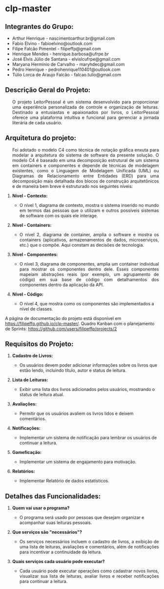 # clp-master

## Integrantes do Grupo:

<ul>
    <li>Arthur Henrique - nascimentoarthur.br@gmail.com</li>
    <li>Fabio Elvino - fabioelvino@outlook.com</li>
    <li>Filipe Falcão Pimentel - filipeffp@gmail.com</li>
    <li>Henrique Mendes - henrique.barbosa@ufrpe.br</li>
    <li>José Elvis Júlio de Santana - elvislcufrpe@gmail.com</li>
    <li>Maryana Hermínio de Carvalho - maryhdec@gmail.com</li>
    <li>Pedro Henrique - pedrohenrique110401@outlook.com</li>
    <li>Túlio Lorca de Araujo Falcão - falcao.tulio@gmail.com</li>
</ul>

## Descrição Geral do Projeto:
<ul>
<p align="justify"> O projeto LeitorPessoal é um sistema desenvolvido para proporcionar uma experiência personalizada de controle e organização de leituras. Destinado a entusiastas e apaixonados por livros, o LeitorPessoal oferece uma plataforma intuitiva e funcional para gerenciar a jornada literária de cada usuário.</p>
</ul>

## Arquitetura do projeto:
<ul>
<p align="justify"> Foi adotado o modelo C4 como técnica de notação gráfica enxuta para modelar a arquitetura do sistema de software da presente solução. O modelo C4 é baseado em uma decomposição estrutural de um sistema em containers e componentes e depende de técnicas de modelagem existentes, como o Linguagem de Modelagem Unificada (UML) ou Diagramas de Relacionamento entre Entidades (ERD) para uma decomposição mais detalhada dos blocos de construção arquitetônicos e de maneira bem breve é estruturado nos seguintes níveis:</p>
</ul>

1. **Nível - Contexto:**
   - <p align="justify"> O nível 1, diagrama de contexto, mostra o sistema inserido no mundo em termos das pessoas que o utilizam e outros possíveis sistemas de software com os quais ele interage.</p>

2. **Nível - Containers:**
   - <p align="justify"> O nível 2, diagrama de container, amplia o software e mostra os containers (aplicativos, armazenamentos de dados, microserviços, etc.) que o compõe. Aqui constam as decisões de tecnologia.</p>

3. **Nível - Componentes:**
   - <p align="justify"> O nível 3, diagrama de componentes, amplia um container individual para mostrar os componentes dentro dele. Esses componentes mapeiam abstrações reais (por exemplo, um agrupamento de código) em sua base de código com detalhamentos dos componentes dentro da aplicação da API.</p>

4. **Nível - Código:**
   - O nível 4, que mostra como os componentes são implementados a nível de classes.

A página de documentação do projeto está disponível em https://filipeffp.github.io/clp-master/.
Quadro Kanban com o planejamento de Sprints: https://github.com/users/filipeffp/projects/2

## Requisitos do Projeto:
   
1. **Cadastro de Livros:**
   - Os usuários devem poder adicionar informações sobre os livros que estão lendo, incluindo título, autor e status de leitura.

2. **Lista de Leituras:**
   - Exibir uma lista dos livros adicionados pelos usuários, mostrando o status de leitura atual.

3. **Avaliações:**
   - Permitir que os usuários avaliem os livros lidos e deixem comentários.

4. **Notificações:**
   - Implementar um sistema de notificação para lembrar os usuários de continuar a leitura.
     
5. **Gameficação:**
   - Implementar um sistema de engajamento para motivação.

6. **Relatórios:**
   - Implementar Relatório de dados estatísticos.


## Detalhes das Funcionalidades:

1. **Quem vai usar o programa?**
    - O programa será usado por pessoas que desejam organizar e acompanhar suas leituras pessoais.

2. **Que serviços são "necessários"?**
    - <p align="justify"> Os serviços necessários incluem o cadastro de livros, a exibição de uma lista de leituras, avaliações e comentários, além de notificações para incentivar a continuidade da leitura.</p>

3. **Quais serviços cada usuário pode executar?**
    - <p align="justify"> Cada usuário pode executar operações como cadastrar novos livros, visualizar sua lista de leituras, avaliar livros e receber notificações para continuar a leitura.</p>
